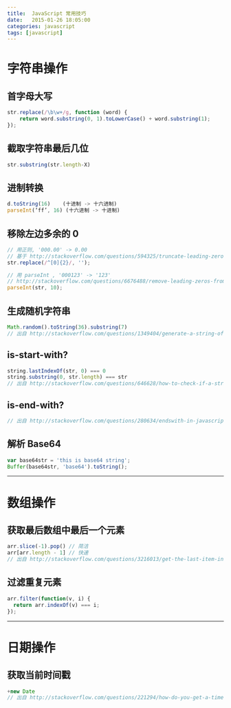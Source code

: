 ```yaml
---
title:  JavaScript 常用技巧
date:   2015-01-26 18:05:00
categories: javascript
tags: [javascript]
---
```


# 字符串操作

## 首字母大写
```js
str.replace(/\b\w+/g, function (word) {
    return word.substring(0, 1).toLowerCase() + word.substring(1);
});
```


## 截取字符串最后几位
```js
str.substring(str.length-X)
```


## 进制转换
```js
d.toString(16)    (十进制 -> 十六进制)
parseInt(‘ff’, 16) (十六进制 -> 十进制)
```

## 移除左边多余的 0
```js
// 用正则, '000.00' -> 0.00
// 基于 http://stackoverflow.com/questions/594325/truncate-leading-zeros-of-a-string-in-javascript
str.replace(/^[0]{2}/, '');

// 用 parseInt , '000123' -> '123'
// http://stackoverflow.com/questions/6676488/remove-leading-zeros-from-a-number-in-javascript
parseInt(str, 10);
```

## 生成随机字符串
```js
Math.random().toString(36).substring(7)
// 出自 http://stackoverflow.com/questions/1349404/generate-a-string-of-5-random-characters-in-javascript
```

## is-start-with?
```js
string.lastIndexOf(str, 0) === 0
string.substring(0, str.length) === str
// 出自 http://stackoverflow.com/questions/646628/how-to-check-if-a-string-startswith-another-string
```

## is-end-with?
```js
// 出自 http://stackoverflow.com/questions/280634/endswith-in-javascript
```

## 解析 Base64
```js
var base64str = 'this is base64 string';
Buffer(base64str, 'base64').toString();
```
-----

# 数组操作

## 获取最后数组中最后一个元素
```js
arr.slice(-1).pop() // 简洁
arr[arr.length - 1] // 快速
// 出自 http://stackoverflow.com/questions/3216013/get-the-last-item-in-an-array
```

## 过滤重复元素
```js
arr.filter(function(v, i) {
  return arr.indexOf(v) === i;
});
```

-----

# 日期操作

## 获取当前时间戳
```js
+new Date
// 出自 http://stackoverflow.com/questions/221294/how-do-you-get-a-timestamp-in-javascript
```
